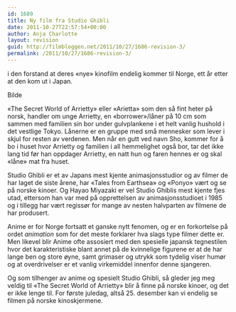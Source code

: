 ```yaml
---
id: 1689
title: Ny film fra Studio Ghibli
date: 2011-10-27T22:57:54+00:00
author: Anja Charlotte
layout: revision
guid: http://filmbloggen.net/2011/10/27/1686-revision-3/
permalink: /2011/10/27/1686-revision-3/
---
```

i den forstand at deres &laquo;nye&raquo; kinofilm endelig kommer til Norge, ett år etter at den kom ut i Japan.

Bilde

&laquo;The Secret World of Arrietty&raquo; eller &laquo;Arietta&raquo; som den så fint heter på norsk, handler om unge Arrietty, en &laquo;borrower&raquo;/låner på 10 cm som sammen med familien sin bor under gulvplankene i et helt vanlig hushold i det vestlige Tokyo. Lånerne er en gruppe med små mennesker som lever i skjul for resten av verdenen. Men når en gutt ved navn Sho, kommer for å bo i huset hvor Arrietty og familien i all hemmelighet også bor, tar det ikke lang tid før han oppdager Arrietty, en natt hun og faren hennes er og skal &laquo;låne&raquo; mat fra huset.

Studio Ghibli er et av Japans mest kjente animasjonsstudior og av filmer de har laget de siste årene, har &laquo;Tales from Earthsea&raquo; og &laquo;Ponyo&raquo; vært og se på norske kinoer. Og Hayao Miyazaki er vel Studio Ghiblis mest kjente fjes utad, ettersom han var med på opprettelsen av animasjonsstudioet i 1985 og i tillegg har vært regissør for mange av nesten halvparten av filmene de har produsert.

Anime er for Norge fortsatt et ganske nytt fenomen, og er en forkortelse på ordet _animation_ som for det meste forklarer hva slags type filmer dette er. Men likevel blir Anime ofte assosiert med den spesielle japansk tegnestilen hvor det karakteristiske blant annet på de kvinnelige figurene er at de har lange ben og store øyne, samt grimaser og utrykk som tydelig viser humør og at overdrivelser er et vanlig virkemiddel innenfor denne sjangeren.

Og som tilhenger av anime og spesielt Studio Ghibli, så gleder jeg meg veldig til &laquo;The Secret World of Arrietty&raquo; blir å finne på norske kinoer, og det er ikke lenge til. For første juledag, altså 25. desember kan vi endelig se filmen på norske kinoskjermene.

<span class='embed-youtube' style='text-align:center; display: block;'></span>